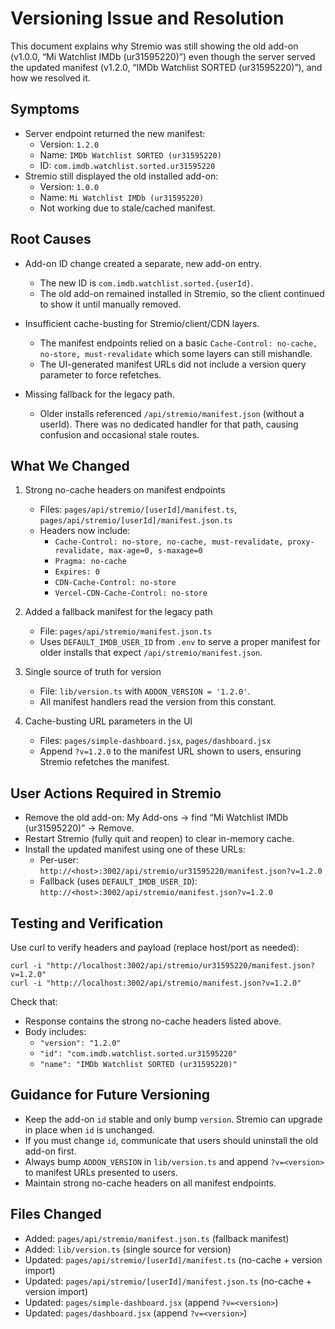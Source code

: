 # Versioning Issue and Resolution

This document explains why Stremio was still showing the old add-on (v1.0.0, “Mi Watchlist IMDb (ur31595220)”) even though the server served the updated manifest (v1.2.0, “IMDb Watchlist SORTED (ur31595220)”), and how we resolved it.

## Symptoms

- Server endpoint returned the new manifest:
  - Version: `1.2.0`
  - Name: `IMDb Watchlist SORTED (ur31595220)`
  - ID: `com.imdb.watchlist.sorted.ur31595220`
- Stremio still displayed the old installed add-on:
  - Version: `1.0.0`
  - Name: `Mi Watchlist IMDb (ur31595220)`
  - Not working due to stale/cached manifest.

## Root Causes

- Add-on ID change created a separate, new add-on entry.
  - The new ID is `com.imdb.watchlist.sorted.{userId}`.
  - The old add-on remained installed in Stremio, so the client continued to show it until manually removed.

- Insufficient cache-busting for Stremio/client/CDN layers.
  - The manifest endpoints relied on a basic `Cache-Control: no-cache, no-store, must-revalidate` which some layers can still mishandle.
  - The UI-generated manifest URLs did not include a version query parameter to force refetches.

- Missing fallback for the legacy path.
  - Older installs referenced `/api/stremio/manifest.json` (without a userId). There was no dedicated handler for that path, causing confusion and occasional stale routes.

## What We Changed

1. Strong no-cache headers on manifest endpoints
   - Files: `pages/api/stremio/[userId]/manifest.ts`, `pages/api/stremio/[userId]/manifest.json.ts`
   - Headers now include:
     - `Cache-Control: no-store, no-cache, must-revalidate, proxy-revalidate, max-age=0, s-maxage=0`
     - `Pragma: no-cache`
     - `Expires: 0`
     - `CDN-Cache-Control: no-store`
     - `Vercel-CDN-Cache-Control: no-store`

2. Added a fallback manifest for the legacy path
   - File: `pages/api/stremio/manifest.json.ts`
   - Uses `DEFAULT_IMDB_USER_ID` from `.env` to serve a proper manifest for older installs that expect `/api/stremio/manifest.json`.

3. Single source of truth for version
   - File: `lib/version.ts` with `ADDON_VERSION = '1.2.0'`.
   - All manifest handlers read the version from this constant.

4. Cache-busting URL parameters in the UI
   - Files: `pages/simple-dashboard.jsx`, `pages/dashboard.jsx`
   - Append `?v=1.2.0` to the manifest URL shown to users, ensuring Stremio refetches the manifest.

## User Actions Required in Stremio

- Remove the old add-on: My Add-ons → find “Mi Watchlist IMDb (ur31595220)” → Remove.
- Restart Stremio (fully quit and reopen) to clear in-memory cache.
- Install the updated manifest using one of these URLs:
  - Per-user: `http://<host>:3002/api/stremio/ur31595220/manifest.json?v=1.2.0`
  - Fallback (uses `DEFAULT_IMDB_USER_ID`): `http://<host>:3002/api/stremio/manifest.json?v=1.2.0`

## Testing and Verification

Use curl to verify headers and payload (replace host/port as needed):

```
curl -i "http://localhost:3002/api/stremio/ur31595220/manifest.json?v=1.2.0"
curl -i "http://localhost:3002/api/stremio/manifest.json?v=1.2.0"
```

Check that:
- Response contains the strong no-cache headers listed above.
- Body includes:
  - `"version": "1.2.0"`
  - `"id": "com.imdb.watchlist.sorted.ur31595220"`
  - `"name": "IMDb Watchlist SORTED (ur31595220)"`

## Guidance for Future Versioning

- Keep the add-on `id` stable and only bump `version`. Stremio can upgrade in place when `id` is unchanged.
- If you must change `id`, communicate that users should uninstall the old add-on first.
- Always bump `ADDON_VERSION` in `lib/version.ts` and append `?v=<version>` to manifest URLs presented to users.
- Maintain strong no-cache headers on all manifest endpoints.

## Files Changed

- Added: `pages/api/stremio/manifest.json.ts` (fallback manifest)
- Added: `lib/version.ts` (single source for version)
- Updated: `pages/api/stremio/[userId]/manifest.ts` (no-cache + version import)
- Updated: `pages/api/stremio/[userId]/manifest.json.ts` (no-cache + version import)
- Updated: `pages/simple-dashboard.jsx` (append `?v=<version>`)
- Updated: `pages/dashboard.jsx` (append `?v=<version>`)

